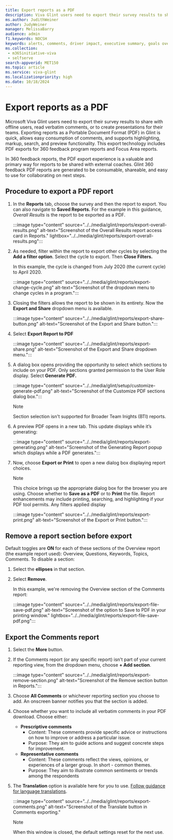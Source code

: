```yaml
---
title: Export reports as a PDF
description: Viva Glint users need to export their survey results to share with offline users, read verbatim comments, or to create presentations for their teams. Exporting reports as a PDF in Glint is quick, allows easy consumption of comments.
ms.author: JudithWeiner
author: JudyWeiner
manager: MelissaBarry
audience: admin
f1.keywords: NOCSH
keywords: alerts, comments, driver impact, executive summary, goals overview, heat map, disable comments, disable comments export, comments export, verbatim comments export, overall results, manager report, response rate, team summary, report access level, add report sections, delete report sections, prescriptive comments, representative comments
ms.collection: 
 - m365initiative-viva
 - selfserve
search-appverid: MET150
ms.topic: article
ms.service: viva-glint
ms.localizationpriority: high
ms.date: 10/18/2024
---
```


# Export reports as a PDF

Microsoft Viva Glint users need to export their survey results to share with offline users, read verbatim comments, or to create presentations for their teams. Exporting reports as a Portable Document Format (PDF) in Glint is quick, allows easy consumption of comments, and supports highlighting, markup, search, and preview functionality. This export technology includes PDF exports for 360 feedback program reports and Focus Area reports.

In 360 feedback reports, the PDF export experience is a valuable and primary way for reports to be shared with external coaches. Glint 360 feedback PDF reports are generated to be consumable, shareable, and easy to use for collaborating on next steps.

## Procedure to export a PDF report

1. In the **Reports** tab, choose the survey and then the report to export. You can also navigate to **Saved Reports.**  For the example in this guidance, *Overall Results* is the report to be exported as a PDF.

   :::image type="content" source="../../media/glint/reports/export-overall-results.png" alt-text="Screenshot of the Overall Results report access card in Reports." lightbox="../../media/glint/reports/export-overall-results.png":::

2. As needed, filter within the report to export other cycles by selecting the **Add a filter option**. Select the cycle to export. Then **Close Filters.**

   In this example, the cycle is changed from July 2020 (the current cycle) to April 2020.

   :::image type="content" source="../../media/glint/reports/export-change-cycle.png" alt-text="Screenshot of the dropdown menu to change cycles in a program.":::

3. Closing the filters allows the report to be shown in its entirety. Now the **Export and Share** dropdown menu is available.

   :::image type="content" source="../../media/glint/reports/export-share-button.png" alt-text="Screenshot of the Export and Share button.":::

4. Select **Export Report to PDF**

   :::image type="content" source="../../media/glint/reports/export-share.png" alt-text="Screenshot of the Export and Share dropdown menu.":::

5. A dialog box opens providing the opportunity to select which sections to include on your PDF. Only sections granted permission to the User Role display. Select **Generate PDF.**

   :::image type="content" source="../../media/glint/setup/customize-generate-pdf.png" alt-text="Screenshot of the Customize PDF sections dialog box.":::
 
   > [!NOTE]
   > Section selection isn't supported for Broader Team Inights (BTI) reports.

6.	A preview PDF opens in a new tab. This update displays while it’s generating:

    :::image type="content" source="../../media/glint/reports/export-generating.png" alt-text="Screenshot of the Generating Report popup which displays while a PDF generates.":::

7.	Now, choose **Export or Print** to open a new dialog box displaying report choices.

    > [!NOTE]
    > This choice brings up the appropriate dialog box for the browser you are using. Choose whether to **Save as a PDF** or to **Print** the file. Report enhancements may include printing, searching, and highlighting if your PDF tool permits. Any filters applied display

    :::image type="content" source="../../media/glint/reports/export-print.png" alt-text="Screenshot of the Export or Print button.":::

## Remove a report section before export

Default toggles are **ON** for each of these sections of the Overview report (the example report used): Overview, Questions, Keywords, Topics, Comments.
To disable a section:

1.	Select the **ellipses** in that section.
2.	Select **Remove**.

    In this example, we're removing the Overview section of the Comments report:

    :::image type="content" source="../../media/glint/reports/export-file-save-pdf.png" alt-text="Screenshot of the option to Save to PDF in your printing window." lightbox="../../media/glint/reports/export-file-save-pdf.png":::

## Export the Comments report

1.	Select the **More** button.
2.	If the Comments report (or any specific report) isn't part of your current reporting view, from the dropdown menu, choose **+ Add section**.

    :::image type="content" source="../../media/glint/reports/export-remove-section.png" alt-text="Screenshot of the Remove section button in Reports.":::

3.	Choose **All Comments** or whichever reporting section you choose to add. An onscreen banner notifies you that the section is added.
4.	Choose whether you want to include all verbatim comments in your PDF download. Choose either:
    - **Prescriptive comments** 
      - Content: These comments provide specific advice or instructions on how to improve or address a particular issue.
      - Purpose: They aim to guide actions and suggest concrete steps for improvement.
    - **Representative comments** 
      -  Content: These comments reflect the views, opinions, or experiences of a larger group. In short - common themes.
      -  Purpose: They aim to illustrate common sentiments or trends among the respondents
5. The **Translation** option is available here for you to use. [Follow guidance for language translations](/viva/glint/setup/language-translations).

   :::image type="content" source="../../media/glint/reports/export-comments.png" alt-text="Screenshot of the Translate button in Comments exporting." 

   > [!NOTE]
   > When this window is closed, the default settings reset for the next use.

